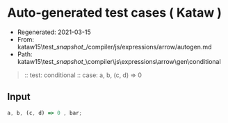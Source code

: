 # Auto-generated test cases ( Kataw )
- Regenerated: 2021-03-15
- From: kataw15\test\__snapshot__/compiler/js/expressions/arrow/autogen.md
- Path: kataw15\test\__snapshot__\compiler\js\expressions\arrow\gen\conditional
> :: test: conditional
> :: case: a, b, (c, d) => 0
## Input

`````js
a, b, (c, d) => 0 , bar;
`````
